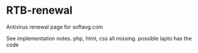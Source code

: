 # RTB-renewal

Antivirus renewal page for softavg.com

See implementation notes. php, html, css all missing. possible lapto has the code
